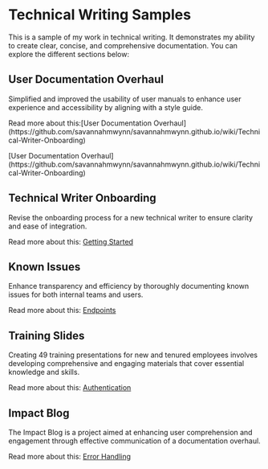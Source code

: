 <html lang="en">
<head>
    <meta charset="UTF-8">
    <meta name="viewport" content="width=device-width, initial-scale=1.0">
</head>
<body>
    <h1>Technical Writing Samples</h1>
    <p>This is a sample of my work in technical writing. It demonstrates my ability to create clear, concise, and comprehensive documentation. You can explore the different sections below:</p>
    
   <h2>User Documentation Overhaul </h2>
    <p>Simplified and improved the usability of user manuals to enhance user experience and accessibility by aligning with a style guide.</p>
    <p>Read more about this:[User Documentation Overhaul](https://github.com/savannahmwynn/savannahmwynn.github.io/wiki/Technical-Writer-Onboarding) </p>
    [User Documentation Overhaul](https://github.com/savannahmwynn/savannahmwynn.github.io/wiki/Technical-Writer-Onboarding)
    
  <h2>Technical Writer Onboarding</h2>
    <p>Revise the onboarding process for a new technical writer to ensure clarity and ease of integration.</p>
    <p>Read more about this: <a href="files/getting_started.html">Getting Started</a></p>
    
  <h2>Known Issues</h2>
    <p>Enhance transparency and efficiency by thoroughly documenting known issues for both internal teams and users.</p>
    <p>Read more about this: <a href="files/endpoints.html">Endpoints</a></p>
    
  <h2>Training Slides</h2>
    <p>Creating 49 training presentations for new and tenured employees involves developing comprehensive and engaging materials that cover essential knowledge and skills.</p>
    <p>Read more about this: <a href="files/authentication.html">Authentication</a></p>
    
  <h2>Impact Blog</h2>
    <p>The Impact Blog is a project aimed at enhancing user comprehension and engagement through effective communication of a documentation overhaul. </p>
    <p>Read more about this: <a href="files/error_handling.html">Error Handling</a></p>
    

